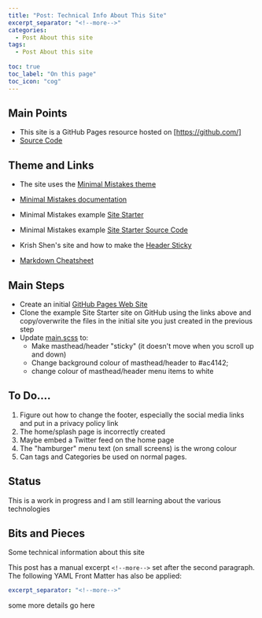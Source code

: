 ```yaml
---
title: "Post: Technical Info About This Site"
excerpt_separator: "<!--more-->"
categories:
  - Post About this site
tags:
  - Post About this site
  
toc: true
toc_label: "On this page"
toc_icon: "cog"  
---
```


## Main Points
* This site is a GitHub Pages resource hosted on [https://github.com/]
* [Source Code](https://github.com/fitzgera/fitzgera.github.io)

## Theme and Links
* The site uses the [Minimal Mistakes theme](https://github.com/mmistakes/minimal-mistakes)
* [Minimal Mistakes documentation](https://mmistakes.github.io/minimal-mistakes/docs/quick-start-guide/)


* Minimal Mistakes example [Site Starter](https://mmistakes.github.io/mm-github-pages-starter/)
* Minimal Mistakes example [Site Starter Source Code](https://github.com/mmistakes/mm-github-pages-starter)

* Krish Shen's site and how to make the [Header Sticky](https://krisshen.me/project_website/how-to-make-header-sticky/)

* [Markdown Cheatsheet](https://github.com/adam-p/markdown-here/wiki/Markdown-Cheatsheet)


## Main Steps
* Create an initial [GitHub Pages Web Site](https://help.github.com/en/github/working-with-github-pages/creating-a-github-pages-site)
* Clone the example Site Starter site on GitHub using the links above and copy/overwrite the files in the  initial site you just created in the previous step
* Update [main.scss](https://github.com/fitzgera/fitzgera.github.io/blob/master/assets/css/main.scss) to:
  * Make masthead/header "sticky" (it doesn't move when you scroll up and down)
  * Change  background colour of masthead/header to  #ac4142;
  * change colour of masthead/header menu  items to white


## To Do....
1. Figure out how to change the footer, especially the social media links and put in a privacy policy link
2. The home/splash page is incorrectly created
3. Maybe embed a Twitter feed on the home page
4. The "hamburger" menu text (on small screens) is the wrong colour
5. Can tags and Categories be used on normal pages.

## Status 
This is a work in progress and I am still learning about the various technologies 

## Bits and Pieces

Some technical information about this site
<!--more-->

This post has a manual excerpt `<!--more-->` set after the second paragraph. The following YAML Front Matter has also be applied:

```yaml
excerpt_separator: "<!--more-->"
```

some more details go here
